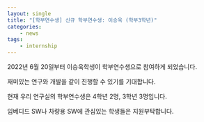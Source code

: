 ```yaml
---
layout: single
title: "[학부연수생] 신규 학부연수생: 이승욱 (학부3학년)"
categories: 
    - news
tags: 
    - internship
---
```


2022년 6월 20일부터 이승욱학생이 학부연수생으로 참여하게 되었습니다.

재미있는 연구와 개발을 같이 진행할 수 있기를 기대합니다.

현재 우리 연구실의 학부연수생은 4학년 2명, 3학년 3명입니다.

임베디드 SW나 차량용 SW에 관심있는 학생들은 지원부탁합니다.

